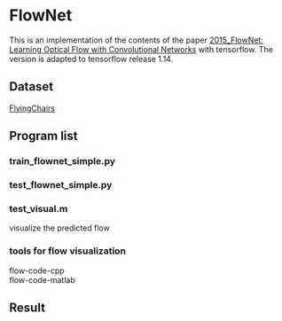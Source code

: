 # FlowNet
This is an implementation of the contents of the paper [2015_FlowNet: Learning Optical Flow with Convolutional Networks](https://arxiv.org/pdf/1504.06852) with tensorflow. The version is adapted to tensorflow release 1.14.
## Dataset
[FlyingChairs](https://lmb.informatik.uni-freiburg.de/resources/datasets/)
## Program list
### train_flownet_simple.py
### test_flownet_simple.py
### test_visual.m
visualize the predicted flow
### tools for flow visualization
flow-code-cpp  
flow-code-matlab  
## Result
